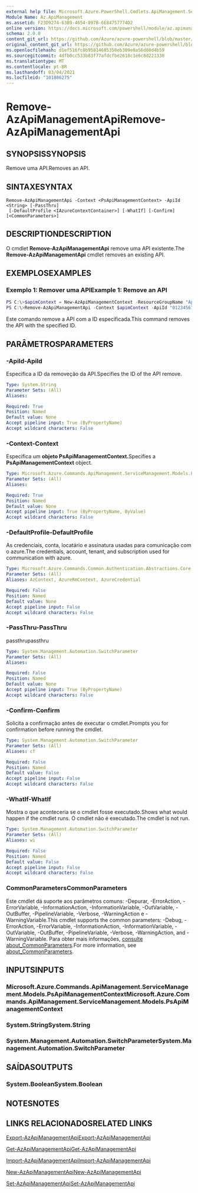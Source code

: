 ```yaml
---
external help file: Microsoft.Azure.PowerShell.Cmdlets.ApiManagement.ServiceManagement.dll-Help.xml
Module Name: Az.ApiManagement
ms.assetid: F23D9274-63B9-4654-897B-6E84757774D2
online version: https://docs.microsoft.com/powershell/module/az.apimanagement/remove-azapimanagementapi
schema: 2.0.0
content_git_url: https://github.com/Azure/azure-powershell/blob/master/src/ApiManagement/ApiManagement/help/Remove-AzApiManagementApi.md
original_content_git_url: https://github.com/Azure/azure-powershell/blob/master/src/ApiManagement/ApiManagement/help/Remove-AzApiManagementApi.md
ms.openlocfilehash: d1ef516fc8b95814685350eb309e0a56d08d4b59
ms.sourcegitcommit: 4dfb0cc533b83f77afdcfbe2618c1e6c8d221330
ms.translationtype: MT
ms.contentlocale: pt-BR
ms.lasthandoff: 03/04/2021
ms.locfileid: "101886275"
---
```

# <span data-ttu-id="ccf03-101">Remove-AzApiManagementApi</span><span class="sxs-lookup"><span data-stu-id="ccf03-101">Remove-AzApiManagementApi</span></span>

## <span data-ttu-id="ccf03-102">SYNOPSIS</span><span class="sxs-lookup"><span data-stu-id="ccf03-102">SYNOPSIS</span></span>
<span data-ttu-id="ccf03-103">Remove uma API.</span><span class="sxs-lookup"><span data-stu-id="ccf03-103">Removes an API.</span></span>

## <span data-ttu-id="ccf03-104">SINTAXE</span><span class="sxs-lookup"><span data-stu-id="ccf03-104">SYNTAX</span></span>

```
Remove-AzApiManagementApi -Context <PsApiManagementContext> -ApiId <String> [-PassThru]
 [-DefaultProfile <IAzureContextContainer>] [-WhatIf] [-Confirm] [<CommonParameters>]
```

## <span data-ttu-id="ccf03-105">DESCRIPTION</span><span class="sxs-lookup"><span data-stu-id="ccf03-105">DESCRIPTION</span></span>
<span data-ttu-id="ccf03-106">O cmdlet **Remove-AzApiManagementApi** remove uma API existente.</span><span class="sxs-lookup"><span data-stu-id="ccf03-106">The **Remove-AzApiManagementApi** cmdlet removes an existing API.</span></span>

## <span data-ttu-id="ccf03-107">EXEMPLOS</span><span class="sxs-lookup"><span data-stu-id="ccf03-107">EXAMPLES</span></span>

### <span data-ttu-id="ccf03-108">Exemplo 1: Remover uma API</span><span class="sxs-lookup"><span data-stu-id="ccf03-108">Example 1: Remove an API</span></span>
```powershell
PS C:\>$apimContext = New-AzApiManagementContext -ResourceGroupName "Api-Default-WestUS" -ServiceName "contoso"
PS C:\>Remove-AzApiManagementApi -Context $apimContext -ApiId "0123456789"
```

<span data-ttu-id="ccf03-109">Este comando remove a API com a ID especificada.</span><span class="sxs-lookup"><span data-stu-id="ccf03-109">This command removes the API with the specified ID.</span></span>

## <span data-ttu-id="ccf03-110">PARÂMETROS</span><span class="sxs-lookup"><span data-stu-id="ccf03-110">PARAMETERS</span></span>

### <span data-ttu-id="ccf03-111">-ApiId</span><span class="sxs-lookup"><span data-stu-id="ccf03-111">-ApiId</span></span>
<span data-ttu-id="ccf03-112">Especifica a ID da removeção da API.</span><span class="sxs-lookup"><span data-stu-id="ccf03-112">Specifies the ID of the API remove.</span></span>

```yaml
Type: System.String
Parameter Sets: (All)
Aliases:

Required: True
Position: Named
Default value: None
Accept pipeline input: True (ByPropertyName)
Accept wildcard characters: False
```

### <span data-ttu-id="ccf03-113">-Context</span><span class="sxs-lookup"><span data-stu-id="ccf03-113">-Context</span></span>
<span data-ttu-id="ccf03-114">Especifica um **objeto PsApiManagementContext.**</span><span class="sxs-lookup"><span data-stu-id="ccf03-114">Specifies a **PsApiManagementContext** object.</span></span>

```yaml
Type: Microsoft.Azure.Commands.ApiManagement.ServiceManagement.Models.PsApiManagementContext
Parameter Sets: (All)
Aliases:

Required: True
Position: Named
Default value: None
Accept pipeline input: True (ByPropertyName, ByValue)
Accept wildcard characters: False
```

### <span data-ttu-id="ccf03-115">-DefaultProfile</span><span class="sxs-lookup"><span data-stu-id="ccf03-115">-DefaultProfile</span></span>
<span data-ttu-id="ccf03-116">As credenciais, conta, locatário e assinatura usadas para comunicação com o azure.</span><span class="sxs-lookup"><span data-stu-id="ccf03-116">The credentials, account, tenant, and subscription used for communication with azure.</span></span>

```yaml
Type: Microsoft.Azure.Commands.Common.Authentication.Abstractions.Core.IAzureContextContainer
Parameter Sets: (All)
Aliases: AzContext, AzureRmContext, AzureCredential

Required: False
Position: Named
Default value: None
Accept pipeline input: False
Accept wildcard characters: False
```

### <span data-ttu-id="ccf03-117">-PassThru</span><span class="sxs-lookup"><span data-stu-id="ccf03-117">-PassThru</span></span>
<span data-ttu-id="ccf03-118">passthru</span><span class="sxs-lookup"><span data-stu-id="ccf03-118">passthru</span></span>

```yaml
Type: System.Management.Automation.SwitchParameter
Parameter Sets: (All)
Aliases:

Required: False
Position: Named
Default value: None
Accept pipeline input: True (ByPropertyName)
Accept wildcard characters: False
```

### <span data-ttu-id="ccf03-119">-Confirm</span><span class="sxs-lookup"><span data-stu-id="ccf03-119">-Confirm</span></span>
<span data-ttu-id="ccf03-120">Solicita a confirmação antes de executar o cmdlet.</span><span class="sxs-lookup"><span data-stu-id="ccf03-120">Prompts you for confirmation before running the cmdlet.</span></span>

```yaml
Type: System.Management.Automation.SwitchParameter
Parameter Sets: (All)
Aliases: cf

Required: False
Position: Named
Default value: False
Accept pipeline input: False
Accept wildcard characters: False
```

### <span data-ttu-id="ccf03-121">-WhatIf</span><span class="sxs-lookup"><span data-stu-id="ccf03-121">-WhatIf</span></span>
<span data-ttu-id="ccf03-122">Mostra o que aconteceria se o cmdlet fosse executado.</span><span class="sxs-lookup"><span data-stu-id="ccf03-122">Shows what would happen if the cmdlet runs.</span></span>
<span data-ttu-id="ccf03-123">O cmdlet não é executado.</span><span class="sxs-lookup"><span data-stu-id="ccf03-123">The cmdlet is not run.</span></span>

```yaml
Type: System.Management.Automation.SwitchParameter
Parameter Sets: (All)
Aliases: wi

Required: False
Position: Named
Default value: False
Accept pipeline input: False
Accept wildcard characters: False
```

### <span data-ttu-id="ccf03-124">CommonParameters</span><span class="sxs-lookup"><span data-stu-id="ccf03-124">CommonParameters</span></span>
<span data-ttu-id="ccf03-125">Este cmdlet dá suporte aos parâmetros comuns: -Depurar, -ErrorAction, -ErrorVariable, -InformationAction, -InformationVariable, -OutVariable, -OutBuffer, -PipelineVariable, -Verbose, -WarningAction e -WarningVariable.</span><span class="sxs-lookup"><span data-stu-id="ccf03-125">This cmdlet supports the common parameters: -Debug, -ErrorAction, -ErrorVariable, -InformationAction, -InformationVariable, -OutVariable, -OutBuffer, -PipelineVariable, -Verbose, -WarningAction, and -WarningVariable.</span></span> <span data-ttu-id="ccf03-126">Para obter mais informações, [consulte about_CommonParameters](http://go.microsoft.com/fwlink/?LinkID=113216).</span><span class="sxs-lookup"><span data-stu-id="ccf03-126">For more information, see [about_CommonParameters](http://go.microsoft.com/fwlink/?LinkID=113216).</span></span>

## <span data-ttu-id="ccf03-127">INPUTS</span><span class="sxs-lookup"><span data-stu-id="ccf03-127">INPUTS</span></span>

### <span data-ttu-id="ccf03-128">Microsoft.Azure.Commands.ApiManagement.ServiceManagement.Models.PsApiManagementContext</span><span class="sxs-lookup"><span data-stu-id="ccf03-128">Microsoft.Azure.Commands.ApiManagement.ServiceManagement.Models.PsApiManagementContext</span></span>

### <span data-ttu-id="ccf03-129">System.String</span><span class="sxs-lookup"><span data-stu-id="ccf03-129">System.String</span></span>

### <span data-ttu-id="ccf03-130">System.Management.Automation.SwitchParameter</span><span class="sxs-lookup"><span data-stu-id="ccf03-130">System.Management.Automation.SwitchParameter</span></span>

## <span data-ttu-id="ccf03-131">SAÍDAS</span><span class="sxs-lookup"><span data-stu-id="ccf03-131">OUTPUTS</span></span>

### <span data-ttu-id="ccf03-132">System.Boolean</span><span class="sxs-lookup"><span data-stu-id="ccf03-132">System.Boolean</span></span>

## <span data-ttu-id="ccf03-133">NOTES</span><span class="sxs-lookup"><span data-stu-id="ccf03-133">NOTES</span></span>

## <span data-ttu-id="ccf03-134">LINKS RELACIONADOS</span><span class="sxs-lookup"><span data-stu-id="ccf03-134">RELATED LINKS</span></span>

[<span data-ttu-id="ccf03-135">Export-AzApiManagementApi</span><span class="sxs-lookup"><span data-stu-id="ccf03-135">Export-AzApiManagementApi</span></span>](./Export-AzApiManagementApi.md)

[<span data-ttu-id="ccf03-136">Get-AzApiManagementApi</span><span class="sxs-lookup"><span data-stu-id="ccf03-136">Get-AzApiManagementApi</span></span>](./Get-AzApiManagementApi.md)

[<span data-ttu-id="ccf03-137">Import-AzApiManagementApi</span><span class="sxs-lookup"><span data-stu-id="ccf03-137">Import-AzApiManagementApi</span></span>](./Import-AzApiManagementApi.md)

[<span data-ttu-id="ccf03-138">New-AzApiManagementApi</span><span class="sxs-lookup"><span data-stu-id="ccf03-138">New-AzApiManagementApi</span></span>](./New-AzApiManagementApi.md)

[<span data-ttu-id="ccf03-139">Set-AzApiManagementApi</span><span class="sxs-lookup"><span data-stu-id="ccf03-139">Set-AzApiManagementApi</span></span>](./Set-AzApiManagementApi.md)


